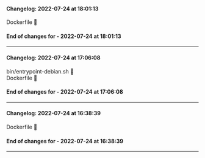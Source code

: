 #### Changelog: 2022-07-24 at 18:01:13  
  
Dockerfile      🚀  
  
#### End of changes for  - 2022-07-24 at 18:01:13  
  
----  
  
#### Changelog: 2022-07-24 at 17:06:08  
  
bin/entrypoint-debian.sh      🚀  
Dockerfile      🚀  
  
#### End of changes for  - 2022-07-24 at 17:06:08  
  
----  
  
#### Changelog: 2022-07-24 at 16:38:39  
  
Dockerfile      🚀  
  
#### End of changes for  - 2022-07-24 at 16:38:39  
  
----  
  
